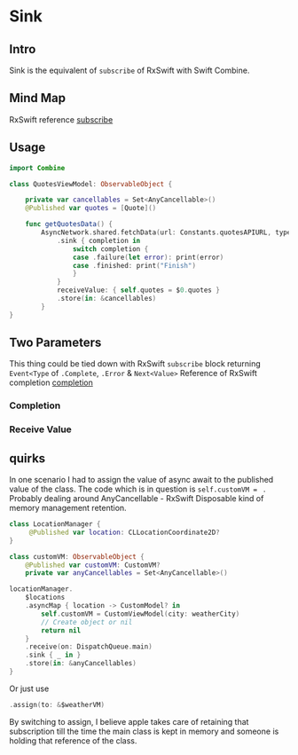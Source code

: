 # Sink

## Intro

Sink is the equivalent of `subscribe` of RxSwift with Swift Combine.

## Mind Map

RxSwift reference [subscribe](subscribe.md)

## Usage

```swift
import Combine

class QuotesViewModel: ObservableObject {

    private var cancellables = Set<AnyCancellable>()
    @Published var quotes = [Quote]()

    func getQuotesData() {
        AsyncNetwork.shared.fetchData(url: Constants.quotesAPIURL, type: String.self)
            .sink { completion in
                switch completion {
                case .failure(let error): print(error)
                case .finished: print("Finish")
                }
            }
            receiveValue: { self.quotes = $0.quotes }
            .store(in: &cancellables)
        }
}
```
## Two Parameters

This thing could be tied down with RxSwift `subscribe` block returning `Event<Type` of `.Complete`, `.Error` & `Next<Value>`
Reference of RxSwift completion [completion](completion.md)
### Completion


### Receive Value



## quirks

In one scenario I had to assign the value of async await to the published value of the class. 
The code which is in question is `self.customVM = ` .
Probably dealing around AnyCancellable - RxSwift Disposable kind of memory management retention.


```swift
class LocationManager { 
	 @Published var location: CLLocationCoordinate2D?
}

class customVM: ObservableObject {
	@Published var customVM: CustomVM?
	private var anyCancellables = Set<AnyCancellable>()

locationManager.
	$locations
	.asyncMap { location -> CustomModel? in 
		self.customVM = CustomViewModel(city: weatherCity)
		// Create object or nil
		return nil
	}
	.receive(on: DispatchQueue.main)
	.sink { _ in }
	.store(in: &anyCancellables)
}
```


Or just use 
```swift
.assign(to: &$weatherVM)
```

By switching to assign, I believe apple takes care of retaining that subscription till the time the main class is kept  in memory and someone is holding that reference of the class.
